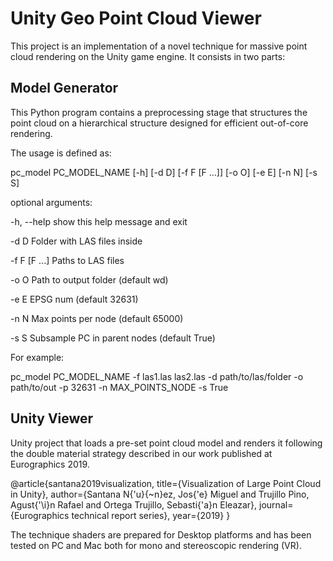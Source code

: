 # Unity Geo Point Cloud Viewer

This project is an implementation of a novel technique for massive point cloud rendering on the Unity game engine. 
It consists in two parts:

## Model Generator

This Python program contains a preprocessing stage that structures the point cloud on a hierarchical structure designed for efficient 
out-of-core rendering.

The usage is defined as:

pc_model PC_MODEL_NAME [-h] [-d D] [-f F [F ...]] [-o O] [-e E] [-n N]
                              [-s S]

optional arguments:

  -h, --help    show this help message and exit
  
  -d D          Folder with LAS files inside
  
  -f F [F ...]  Paths to LAS files
  
  -o O          Path to output folder (default wd)
  
  -e E          EPSG num (default 32631)
  
  -n N          Max points per node (default 65000)
  
  -s S          Subsample PC in parent nodes (default True)
  
  
For example:

pc_model PC_MODEL_NAME -f las1.las las2.las -d path/to/las/folder -o path/to/out -p 32631 -n MAX_POINTS_NODE -s True 

## Unity Viewer

Unity project that loads a pre-set point cloud model and renders it following the double material strategy described in our work published at Eurographics 2019.

@article{santana2019visualization,
  title={Visualization of Large Point Cloud in Unity},
  author={Santana N{\'u}{\~n}ez, Jos{\'e} Miguel and Trujillo Pino, Agust{\'\i}n Rafael and Ortega Trujillo, Sebasti{\'a}n Eleazar},
  journal={Eurographics technical report series},
  year={2019}
}

The technique shaders are prepared for Desktop platforms and has been tested on PC and Mac both for mono and stereoscopic rendering (VR). 
